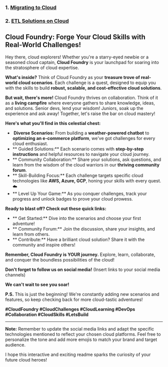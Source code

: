 ### 1. [Migrating to Cloud]()
### 2. [ETL Solutions on Cloud]()

##  Cloud Foundry: Forge Your Cloud Skills with Real-World Challenges! 

Hey there, cloud explorers!  Whether you're a starry-eyed newbie or a seasoned cloud captain, **Cloud Foundry** is your launchpad for soaring into the stratosphere of cloud expertise. 

**What's inside?** Think of Cloud Foundry as your **treasure trove of real-world cloud scenarios**.  Each challenge is a quest, designed to equip you with the skills to build **robust, scalable, and cost-effective cloud solutions**. 

**But wait, there's more!**  Cloud Foundry thrives on collaboration. Think of it as a **living campfire** where everyone gathers to share knowledge, ideas, and solutions.  Senior devs, lend your wisdom!  Juniors, soak up the experience and ask away!  Together, let's raise the bar on cloud mastery! 

**Here's what you'll find in this celestial chest:**

* **️ Diverse Scenarios:** From building a **weather-powered chatbot** to **optimizing an e-commerce platform**, we've got challenges for every cloud enthusiast. 
* ** Guided Solutions:** Each scenario comes with **step-by-step instructions** and helpful resources to navigate your cloud journey. ️
* ** Community Collaboration:** Share your solutions, ask questions, and learn from the wisdom of the cloud warriors in our **thriving community forum**. 
* ** Skill-Building Focus:** Each challenge targets specific cloud technologies like **AWS, Azure, GCP**, honing your skills with every quest. ☁️
* ** Level Up Your Game:** As you conquer challenges, track your progress and unlock badges to prove your cloud prowess. 

**Ready to blast off?  Check out these quick links:**

* ** Get Started:** Dive into the scenarios and choose your first adventure!
* ** Community Forum:** Join the discussion, share your insights, and learn from others.
* ** Contribute:** Have a brilliant cloud solution? Share it with the community and inspire others!

**Remember, Cloud Foundry is YOUR journey.** Explore, learn, collaborate, and conquer the boundless possibilities of the cloud! 

**Don't forget to follow us on social media!** (Insert links to your social media channels)

**We can't wait to see you soar!** ‍‍

**P.S.** This is just the beginning! We're constantly adding new scenarios and features, so keep checking back for more cloud-tastic adventures! 

**#CloudFoundry #CloudChallenges #CloudLearning #DevOps #Collaboration #CloudSkills #LetsBuild**

---

**Note:** Remember to update the social media links and adapt the specific technologies mentioned to reflect your chosen cloud platforms. Feel free to personalize the tone and add more emojis to match your brand and target audience.

I hope this interactive and exciting readme sparks the curiosity of your future cloud heroes! 
